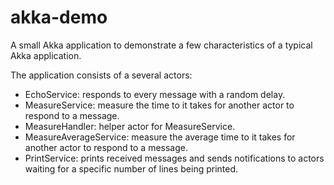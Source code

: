 # akka-demo

A small Akka application to demonstrate a few characteristics of a typical Akka application.

The application consists of a several actors:

- EchoService: responds to every message with a random delay.
- MeasureService: measure the time to it takes for another actor to respond to a message.
- MeasureHandler: helper actor for MeasureService.
- MeasureAverageService: measure the average time to it takes for another actor to respond to a message.
- PrintService: prints received messages and sends notifications to actors waiting for a specific number of lines being printed.  